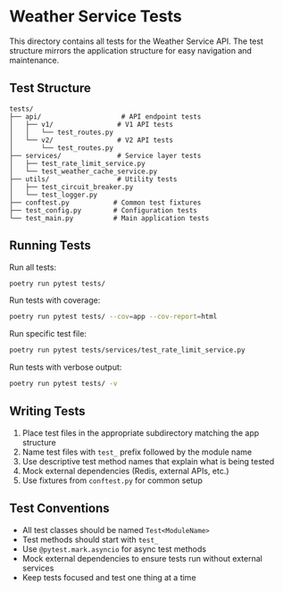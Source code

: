 # Weather Service Tests

This directory contains all tests for the Weather Service API. The test structure mirrors the application structure for easy navigation and maintenance.

## Test Structure

```
tests/
├── api/                    # API endpoint tests
│   ├── v1/                # V1 API tests
│   │   └── test_routes.py
│   └── v2/                # V2 API tests
│       └── test_routes.py
├── services/              # Service layer tests
│   ├── test_rate_limit_service.py
│   └── test_weather_cache_service.py
├── utils/                 # Utility tests
│   ├── test_circuit_breaker.py
│   └── test_logger.py
├── conftest.py           # Common test fixtures
├── test_config.py        # Configuration tests
└── test_main.py          # Main application tests
```

## Running Tests

Run all tests:
```bash
poetry run pytest tests/
```

Run tests with coverage:
```bash
poetry run pytest tests/ --cov=app --cov-report=html
```

Run specific test file:
```bash
poetry run pytest tests/services/test_rate_limit_service.py
```

Run tests with verbose output:
```bash
poetry run pytest tests/ -v
```

## Writing Tests

1. Place test files in the appropriate subdirectory matching the app structure
2. Name test files with `test_` prefix followed by the module name
3. Use descriptive test method names that explain what is being tested
4. Mock external dependencies (Redis, external APIs, etc.)
5. Use fixtures from `conftest.py` for common setup

## Test Conventions

- All test classes should be named `Test<ModuleName>`
- Test methods should start with `test_`
- Use `@pytest.mark.asyncio` for async test methods
- Mock external dependencies to ensure tests run without external services
- Keep tests focused and test one thing at a time
